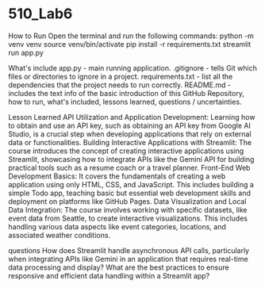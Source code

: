 # 510_Lab6

How to Run
Open the terminal and run the following commands: python -m venv venv source venv/bin/activate pip install -r requirements.txt streamlit run app.py

What's include
app.py - main running application.
.gitignore - tells Git which files or directories to ignore in a project.
requirements.txt - list all the dependencies that the project needs to run correctly.
README.md - includes the text info of the basic introduction of this GitHub Repository, how to run, what's included, lessons learned, questions / uncertainties.

Lesson Learned
API Utilization and Application Development: Learning how to obtain and use an API key, such as obtaining an API key from Google AI Studio, is a crucial step when developing applications that rely on external data or functionalities. Building Interactive Applications with Streamlit: The course introduces the concept of creating interactive applications using Streamlit, showcasing how to integrate APIs like the Gemini API for building practical tools such as a resume coach or a travel planner. Front-End Web Development Basics: It covers the fundamentals of creating a web application using only HTML, CSS, and JavaScript. This includes building a simple Todo app, teaching basic but essential web development skills and deployment on platforms like GitHub Pages. Data Visualization and Local Data Integration: The course involves working with specific datasets, like event data from Seattle, to create interactive visualizations. This includes handling various data aspects like event categories, locations, and associated weather conditions.

questions
How does Streamlit handle asynchronous API calls, particularly when integrating APIs like Gemini in an application that requires real-time data processing and display? What are the best practices to ensure responsive and efficient data handling within a Streamlit app?
